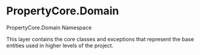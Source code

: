 # PropertyCore.Domain
PropertyCore.Domain Namespace

This layer contains the core classes and exceptions that represent the base entities used in higher levels of the project.